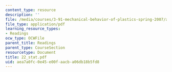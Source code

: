 ```yaml
---
content_type: resource
description: ''
file: /media/courses/3-91-mechanical-behavior-of-plastics-spring-2007/aea7a0fc0e45e00faacba06db18b5fd8_22_stat.pdf
file_type: application/pdf
learning_resource_types:
- Readings
ocw_type: OCWFile
parent_title: Readings
parent_type: CourseSection
resourcetype: Document
title: 22_stat.pdf
uid: aea7a0fc-0e45-e00f-aacb-a06db18b5fd8
---
```

